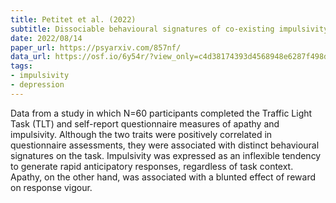 ```yaml
---
title: Petitet et al. (2022)
subtitle: Dissociable behavioural signatures of co-existing impulsivity and apathy in decision-making
date: 2022/08/14
paper_url: https://psyarxiv.com/857nf/
data_url: https://osf.io/6y54r/?view_only=c4d38174393d4568948e6287f498db88
tags:
- impulsivity
- depression
---
```


Data from a study in which N=60 participants completed the Traffic Light Task (TLT) and self-report questionnaire measures of apathy and impulsivity. Although the two traits were positively correlated in questionnaire assessments, they were associated with distinct behavioural signatures on the task. Impulsivity was expressed as an inflexible tendency to generate rapid anticipatory responses, regardless of task context. Apathy, on the other hand, was associated with a blunted effect of reward on response vigour.
